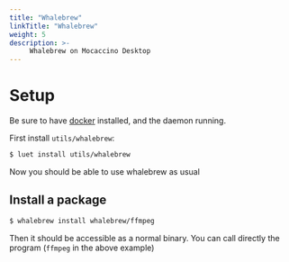 ```yaml
---
title: "Whalebrew"
linkTitle: "Whalebrew"
weight: 5
description: >-
     Whalebrew on Mocaccino Desktop
---
```


# Setup

Be sure to have [docker](/docs/desktop/docker) installed, and the daemon running.

First install `utils/whalebrew`:

```bash
$ luet install utils/whalebrew
```

Now you should be able to use whalebrew as usual

## Install a package

```bash
$ whalebrew install whalebrew/ffmpeg
```

Then it should be accessible as a normal binary. You can call directly the program (`ffmpeg` in the above example)
